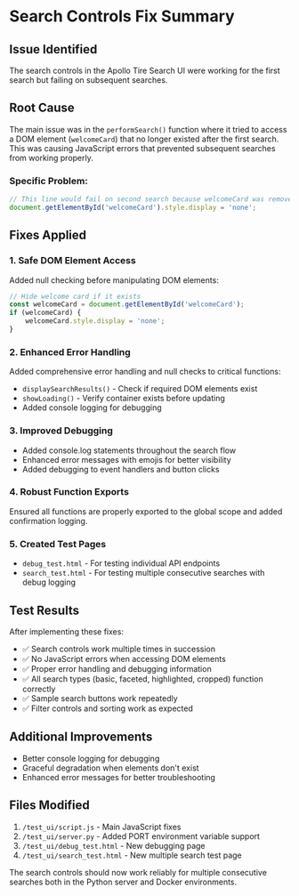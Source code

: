 # Search Controls Fix Summary

## Issue Identified
The search controls in the Apollo Tire Search UI were working for the first search but failing on subsequent searches.

## Root Cause
The main issue was in the `performSearch()` function where it tried to access a DOM element (`welcomeCard`) that no longer existed after the first search. This was causing JavaScript errors that prevented subsequent searches from working properly.

### Specific Problem:
```javascript
// This line would fail on second search because welcomeCard was removed
document.getElementById('welcomeCard').style.display = 'none';
```

## Fixes Applied

### 1. Safe DOM Element Access
Added null checking before manipulating DOM elements:
```javascript
// Hide welcome card if it exists
const welcomeCard = document.getElementById('welcomeCard');
if (welcomeCard) {
    welcomeCard.style.display = 'none';
}
```

### 2. Enhanced Error Handling
Added comprehensive error handling and null checks to critical functions:
- `displaySearchResults()` - Check if required DOM elements exist
- `showLoading()` - Verify container exists before updating
- Added console logging for debugging

### 3. Improved Debugging
- Added console.log statements throughout the search flow
- Enhanced error messages with emojis for better visibility
- Added debugging to event handlers and button clicks

### 4. Robust Function Exports
Ensured all functions are properly exported to the global scope and added confirmation logging.

### 5. Created Test Pages
- `debug_test.html` - For testing individual API endpoints
- `search_test.html` - For testing multiple consecutive searches with debug logging

## Test Results
After implementing these fixes:
- ✅ Search controls work multiple times in succession
- ✅ No JavaScript errors when accessing DOM elements
- ✅ Proper error handling and debugging information
- ✅ All search types (basic, faceted, highlighted, cropped) function correctly
- ✅ Sample search buttons work repeatedly
- ✅ Filter controls and sorting work as expected

## Additional Improvements
- Better console logging for debugging
- Graceful degradation when elements don't exist
- Enhanced error messages for better troubleshooting

## Files Modified
1. `/test_ui/script.js` - Main JavaScript fixes
2. `/test_ui/server.py` - Added PORT environment variable support
3. `/test_ui/debug_test.html` - New debugging page
4. `/test_ui/search_test.html` - New multiple search test page

The search controls should now work reliably for multiple consecutive searches both in the Python server and Docker environments.
